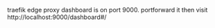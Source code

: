 
traefik edge proxy dashboard is on port 9000.
portforward it then visit http://localhost:9000/dashboard#/